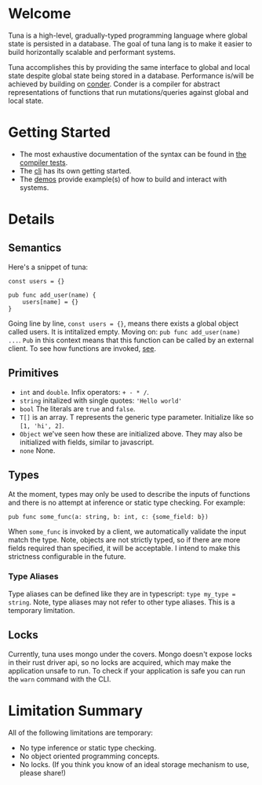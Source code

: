 # Welcome

Tuna is a high-level, gradually-typed programming language where global state is persisted in a database. The goal of tuna lang is to make it easier to build horizontally scalable and performant systems.

Tuna accomplishes this by providing the same interface to global and local state despite global state being stored in a database. Performance is/will be achieved by building on [conder](https://github.com/Conder-Systems/conder). Conder is a compiler for abstract representations of functions that run mutations/queries against global and local state.

# Getting Started
- The most exhaustive documentation of the syntax can be found in [the compiler tests](tuna-compiler/src/test/language.spec.ts).
- The [cli](tuna/readme.md) has its own getting started.
- The [demos](tuna/demos) provide example(s) of how to build and interact with systems.

# Details

## Semantics
Here's a snippet of tuna:

```
const users = {}

pub func add_user(name) {
    users[name] = {}
}
```

Going line by line, `const users = {}`, means there exists a global object called users. It is intitalized empty. Moving on: `pub func add_user(name) ...`. `Pub` in this context means that this function can be called by an external client. To see how functions are invoked, [see](tuna/demos/).

## Primitives

- `int` and `double`. Infix operators: `+ - * /`.
- `string` initalized with single quotes: `'Hello world'`
- `bool` The literals are `true` and `false`.
- `T[]` is an array. T represents the generic type parameter. Initialize like so `[1, 'hi', 2]`.
- `Object` we've seen how these are initialized above. They may also be initialized with fields, similar to javascript.
- `none` None.


## Types

At the moment, types may only be used to describe the inputs of functions and there is no attempt at inference or static type checking.
For example:
```
pub func some_func(a: string, b: int, c: {some_field: b})
```

When `some_func` is invoked by a client, we automatically validate the input match the type. Note, objects are not strictly typed, so if there are more fields required than specified, it will be acceptable. I intend to make this strictness configurable in the future.

### Type Aliases

Type aliases can be defined like they are in typescript: `type my_type = string`.
Note, type aliases may not refer to other type aliases. This is a temporary limitation.

## Locks

Currently, tuna uses mongo under the covers. Mongo doesn't expose locks in their rust driver api, so no locks are acquired, which may make the application unsafe to run. To check if your application is safe you can run the `warn` command with the CLI.


# Limitation Summary
All of the following limitations are temporary:
- No type inference or static type checking.
- No object oriented programming concepts.
- No locks. (If you think you know of an ideal storage mechanism to use, please share!)


